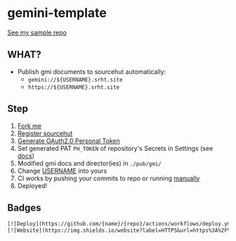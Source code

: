 # gemini-template

[See my sample repo](https://github.com/eggplants/gemini)

## WHAT?

- Publish gmi documents to sourcehut automatically:
  - `gemini://${USERNAME}.srht.site`
  - `https://${USERNAME}.srht.site`

## Step

1. [Fork me](https://github.com/eggplants/gemini/fork)
2. [Register sourcehut](https://meta.sr.ht/register)
3. [Generate OAuth2.0 Personal Token](https://meta.sr.ht/oauth2/personal-token)
4. Set generated PAT `PH_TOKEN` of repository's Secrets in Settings (see [docs](https://docs.github.com/en/actions/reference/encrypted-secrets#creating-encrypted-secrets-for-a-repository))
5. Modified gmi docs and director(ies) in `./pub/gmi/`
6. Change [USERNAME](https://github.com/eggplants/gemini/blob/bff21010c6b49f9e7b50b50a94cd86316261a88d/.github/workflows/deploy.yml#L37) into yours
7. CI works by pushing your commits to repo or running [manually](https://docs.github.com/en/actions/managing-workflow-runs/manually-running-a-workflow#running-a-workflow)
8. Deployed!

## Badges

```txt
󠀭󠀭[![Deploy](https://github.com/{name}/{repo}/actions/workflows/deploy.yml/badge.svg)](https://github.com/{name}/{repo}/actions/workflows/deploy.yml)
[![Website](https://img.shields.io/website?label=HTTPS&url=https%3A%2F%2F{name}.srht.site)](https://{name}.srht.site)
```
